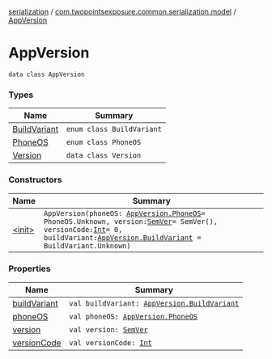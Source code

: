 [serialization](../../index.md) / [com.twopointsexposure.common.serialization.model](../index.md) / [AppVersion](./index.md)

# AppVersion

`data class AppVersion`

### Types

| Name | Summary |
|---|---|
| [BuildVariant](-build-variant/index.md) | `enum class BuildVariant` |
| [PhoneOS](-phone-o-s/index.md) | `enum class PhoneOS` |
| [Version](-version/index.md) | `data class Version` |

### Constructors

| Name | Summary |
|---|---|
| [&lt;init&gt;](-init-.md) | `AppVersion(phoneOS: `[`AppVersion.PhoneOS`](-phone-o-s/index.md)` = PhoneOS.Unknown, version: `[`SemVer`](../-sem-ver/index.md)` = SemVer(), versionCode: `[`Int`](https://kotlinlang.org/api/latest/jvm/stdlib/kotlin/-int/index.html)` = 0, buildVariant: `[`AppVersion.BuildVariant`](-build-variant/index.md)` = BuildVariant.Unknown)` |

### Properties

| Name | Summary |
|---|---|
| [buildVariant](build-variant.md) | `val buildVariant: `[`AppVersion.BuildVariant`](-build-variant/index.md) |
| [phoneOS](phone-o-s.md) | `val phoneOS: `[`AppVersion.PhoneOS`](-phone-o-s/index.md) |
| [version](version.md) | `val version: `[`SemVer`](../-sem-ver/index.md) |
| [versionCode](version-code.md) | `val versionCode: `[`Int`](https://kotlinlang.org/api/latest/jvm/stdlib/kotlin/-int/index.html) |
